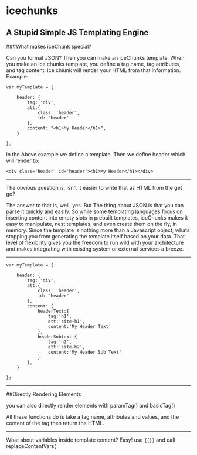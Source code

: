 # icechunks
## A Stupid Simple JS Templating Engine

###What makes iceChunk special?

Can you format JSON?  Then you can make an iceChunks template.  When you make an ice chunks template,  you define a tag name, tag attributes, and tag content.  ice chiunk will render your HTML from that information.
Example:
```
var myTemplate = {

    header: {
        tag: 'div',
        att:{
            class: 'header',
            id: 'header'
        },
        content: "<h1>My Header</h1>",
    }

};
```
In the Above example we define a template.  Then we define header which will render to:
```
<div class='header' id='header'><h1>My Header</h1></div>
```
---------------------------------------------------------------------------------------------------------

The obvious question is, isn't it easier to write that as HTML from the get go?

The answer to that is, well, yes.  But The thing about JSON is that you can parse it quickly and easily.
So while some templating languages focus on inserting content into empty slots in prebuilt templates,  iceChunks makes it easy to manipulate, nest templates, and even create them on the fly, in memory.  Since the template is nothing more than a Javascript object, whats stopping you from generating the template itself based on your data.
That level of flexibility gives you the freedom to run wild with your architecture and makes integrating with existing system or external services a breeze.

---------------------------------------------------------------------------------------------------------

```
var myTemplate = {

    header: {
        tag: 'div',
        att:{
            class: 'header',
            id: 'header'
        },
        content: {
            headerText:{
                tag:'h1',
                att:'site-h1',
                content:'My Header Text'
            },
            headerSubtext:{
                tag:'h2',
                att:'site-h2',
                content:'My Header Sub Text'
            }
        },
    }

};
```
---------------------------------------------------------------------------------------------------------

##Directly Rendering Elements

you can also directly render elements with paramTag() and basicTag()

All these functions do is take a tag name, attributes and values, and the content of the tag then return the HTML.

---------------------------------------------------------------------------------------------------------

What about variables inside template content? Easy! use ```{{}}``` and call replaceContentVars(<template>, <object defining variabels with key value pairs>);

---------------------------------------------------------------------------------------------------------

You can also set content of template elements using predfiened objects with setTemplateObj(<template>, <key value pairs for content>);

---------------------------------------------------------------------------------------------------------